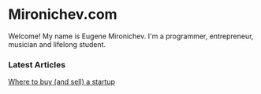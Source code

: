 <div id="title">
          <h1>Mironichev.com</h1>
</div>

Welcome!  My name is Eugene Mironichev. I'm a programmer, entrepreneur, musician and lifelong student. 

### Latest Articles

[Where to buy (and sell) a startup](where-to-buy-a-startup)
